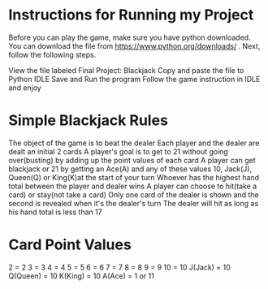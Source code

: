 # Instructions for Running my Project

Before you can play the game, make sure you have python downloaded. You can download the file from https://www.python.org/downloads/ . Next, follow the following steps.

View the file labeled Final Project: Blackjack
Copy and paste the file to Python IDLE
Save and Run the program
Follow the game instruction in IDLE and enjoy

# Simple Blackjack Rules

The object of the game is to beat the dealer
Each player and the dealer are dealt an initial 2 cards
A player's goal is to get to 21 without going over(busting) by adding up the point values of each card
A player can get blackjack or 21 by getting an Ace(A) and
any of these values 10, Jack(J), Queen(Q) or King(K)at the start of your turn
Whoever has the highest hand total between the player and dealer wins
A player can choose to hit(take a card) or stay(not take a card)
Only one card of the dealer is shown and the second is revealed when it's the dealer's turn
The dealer will hit as long as his hand total is less than 17

# Card Point Values

2 = 2
3 = 3
4 = 4
5 = 5
6 = 6
7 = 7
8 = 8
9 = 9
10 = 10
J(Jack) = 10
Q(Queen) = 10
K(King) = 10
A(Ace) = 1 or 11
